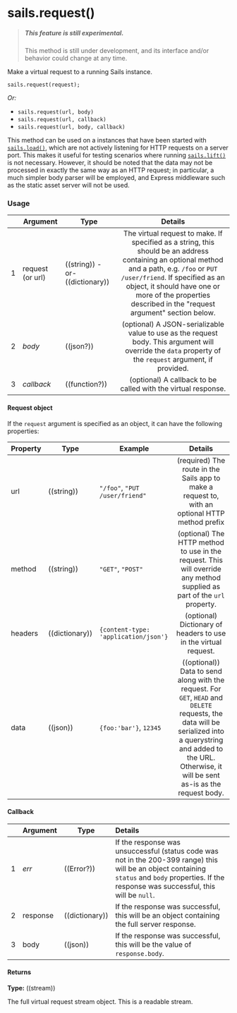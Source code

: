 # sails.request()

> ##### _**This feature is still experimental.**_
> This method is still under development, and its interface and/or behavior could change at any time.

Make a virtual request to a running Sails instance.

```usage
sails.request(request);
```

_Or:_

+ `sails.request(url, body)`
+ `sails.request(url, callback)`
+ `sails.request(url, body, callback)`

This method can be used on a instances that have been started with [`sails.load()`](http://sailsjs.com/documentation/reference/application/sails-load), which are not actively listening for HTTP requests on a server port.  This makes it useful for testing scenarios where running [`sails.lift()`](http://sailsjs.com/documentation/reference/application/sails-lift) is not necessary.  However, it should be noted that the data may not be processed in exactly the same way as an HTTP request; in particular, a much simpler body parser will be employed, and Express middleware such as the static asset server will not be used.


### Usage

|   |       Argument             | Type                | Details
|---|--------------------------- | ------------------- |:-----------:
| 1 |      request (or url)      | ((string)) -or- ((dictionary))          | The virtual request to make.  If specified as a string, this should be an address containing an optional method and a path, e.g. `/foo` or `PUT /user/friend`.  If specified as an object, it should have one or more of the properties described in the "request argument" section below.
| 2 |      _body_                  | ((json?)) | (optional) A JSON-serializable value to use as the request body.  This argument will override the `data` property of the `request` argument, if provided.
| 3 |      _callback_              | ((function?)) | (optional) A callback to be called with the virtual response.

#### Request object

If the `request` argument is specified as an object, it can have the following properties:

|       Property             | Type                | Example | Details
|--------------------------- | ------------------- | ------- | :-----------:
| url                        | ((string))          | `"/foo"`, `"PUT /user/friend"`    | (required) The route in the Sails app to make a request to, with an optional HTTP method prefix
| method                     | ((string))          | `"GET"`, `"POST"`    | (optional) The HTTP method to use in the request.  This will override any method supplied as part of the `url` property.
| headers                    | ((dictionary))          | `{content-type: 'application/json'}`    | (optional) Dictionary of headers to use in the virtual request.
| data                       | ((json))            | `{foo:'bar'}`, `12345` | ((optional)) Data to send along with the request.  For `GET`, `HEAD` and `DELETE` requests, the data will be serialized into a querystring and added to the URL.  Otherwise, it will be sent as-is as the request body.

#### Callback

|   |       Argument             | Type                | Details
|---|--------------------------- | ------------------- |:-----------
| 1 |       _err_                | ((Error?))           | If the response was unsuccessful (status code was not in the 200-399 range) this will be an object containing `status` and `body` properties.  If the response was successful, this will be `null`.
| 2 |       response             | ((dictionary))          | If the response was successful, this will be an object containing the full server response.
| 3 |       body                 | ((json))            | If the response was successful, this will be the value of `response.body`.


#### Returns

**Type:** ((stream))

The full virtual request stream object.  This is a readable stream.

<docmeta name="displayName" value="sails.request()">
<docmeta name="pageType" value="method">
<docmeta name="isExperimental" value="true">

